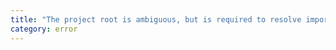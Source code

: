 ```yaml
---
title: "The project root is ambiguous, but is required to resolve import map entry '{0}' in file '{1}'. Supply the `rootDir` compiler option to disambiguate."
category: error
---
```

